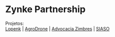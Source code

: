 # Zynke Partnership

Projetos:
<br>
<a href="https://www.lopenk.giize.com" target="_blank">Lopenk</a> |
<a href="https://www.agrodrone.giize.com" target="_blank">AgroDrone</a> |
<a href="https://www.advocaciazimbres.giize.com" target="_blank">Advocacia Zimbres</a> |
<a href="https://zynkepartnership.github.io/SIASO/" target="_self">SIASO</a>
